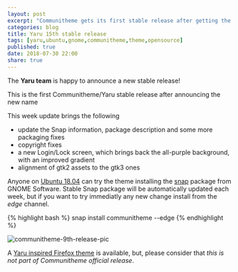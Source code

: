 ```yaml
---
layout: post
excerpt: "Communitheme gets its first stable release after getting the new name Yaru"
categories: blog
title: Yaru 15th stable release
tags: [yaru,ubuntu,gnome,communitheme,theme,opensource]
published: true
date: 2018-07-30 22:00
share: true
---
```


The **Yaru team** is happy to announce a new stable release!

This is the first Communitheme/Yaru stable release after announcing the new name

This week update brings the following

- update the Snap information, package description and some more packaging fixes
- copyright fixes
- a new Login/Lock screen, which brings back the all-purple background, with an improved gradient
- alignment of gtk2 assets to the gtk3 ones

Anyone on [Ubuntu 18.04](https://www.ubuntu.com/download/desktop) can try the theme installing the [snap](https://snapcraft.io/communitheme) package from GNOME Software.
Stable Snap package will be automatically updated each week, but if you want to try immediatly any new change install from the *edge* channel.

{% highlight bash %}
snap install communitheme --edge
{% endhighlight %}

![communitheme-9th-release-pic](/images/yaru-ubuntu.png)


A [Yaru inspired Firefox theme](https://color.firefox.com/?theme=XQAAAALtAAAAAAAAAABBKYhm849SCiazH1KEGccwS-xNVAWBveAusLC2VAlvlSjJ6UJSeqAgCYbdwa_-rV70IROd68eEot6ey6DBD6clRBXp1e7Wbm3jkhhZsTB6iGtxUNA9rD_f7WkYu4v4RFB_XR74DFyPAFWYVQkUMNbL2Mo2sQa9jDMc35kqQOoJm4_aT6Dkc9xrEV6O_-5hkDwOlMzIcFLFRtRxRaGEyH-y4Be72Vgc9j_f_vkOgA) is available, but, please consider that *this is not part of Communitheme official release*.
